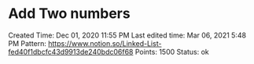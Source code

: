 # Add Two numbers

Created Time: Dec 01, 2020 11:55 PM
Last edited time: Mar 06, 2021 5:48 PM
Pattern: https://www.notion.so/Linked-List-fed40f1dbcfc43d9913de240bdc06f68
Points: 1500
Status: ok